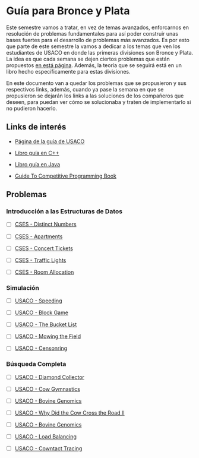 # Guía para Bronce y Plata

Este semestre vamos a tratar, en vez de temas avanzados, enforcarnos en resolución de problemas fundamentales para así poder construir unas bases fuertes para el desarrollo de problemas más avanzados. Es por esto que parte de este semestre la vamos a dedicar a los temas que ven los estudiantes de USACO en donde las primeras divisiones son Bronce y Plata. La idea es que cada semana se dejen ciertos problemas que están propuestos [en está página](https://usaco.guide/). Además, la teoría que se seguirá está en un libro hecho específicamente para estas divisiones. 

En este documento van a quedar los problemas que se propusieron y sus respectivos links, además, cuando ya pase la semana en que se propusieron se dejarán los links a las soluciones de los compañeros que deseen, para puedan ver cómo se solucionaba y traten de implementarlo si no pudieron hacerlo.

## Links de interés

* [Página de la guía de USACO](https://usaco.guide)

* [Libro guía en C++](https://darrenyao.com/usacobook/cpp.pdf)

* [Libro guía en Java](https://darrenyao.com/usacobook/java.pdf)

* [Guide To Competitive Programming Book ](https://drive.google.com/file/d/1K9BQYlaN5uW-swVjMqT708DlddvQAp9p/view?usp=sharing)

## Problemas

### Introducción a las Estructuras de Datos

- [ ] [CSES - Distinct Numbers](https://cses.fi/problemset/task/1621)

- [ ] [CSES - Apartments](https://cses.fi/problemset/task/1084)

- [ ] [CSES - Concert Tickets](https://cses.fi/problemset/task/1091)

- [ ] [CSES - Traffic Lights](https://cses.fi/problemset/task/1163)

- [ ] [CSES - Room Allocation](https://cses.fi/problemset/task/1164)

### Simulación

- [ ] [USACO - Speeding](http://www.usaco.org/index.php?page=viewproblem2&cpid=568)

- [ ] [USACO - Block Game](http://www.usaco.org/index.php?page=viewproblem2&cpid=664)

- [ ] [USACO - The Bucket List](http://www.usaco.org/index.php?page=viewproblem2&cpid=856)

- [ ] [USACO - Mowing the Field](http://www.usaco.org/index.php?page=viewproblem2&cpid=593)

- [ ] [USACO - Censonring](http://www.usaco.org/index.php?page=viewproblem2&cpid=526)

### Búsqueda Completa

- [ ] [USACO - Diamond Collector](http://www.usaco.org/index.php?page=viewproblem2&cpid=639)

- [ ] [USACO - Cow Gymnastics](http://www.usaco.org/index.php?page=viewproblem2&cpid=963)

- [ ] [USACO - Bovine Genomics](http://www.usaco.org/index.php?page=viewproblem2&cpid=736)

- [ ] [USACO - Why Did the Cow Cross the Road II](http://www.usaco.org/index.php?page=viewproblem2&cpid=712)

- [ ] [USACO - Bovine Genomics](http://www.usaco.org/index.php?page=viewproblem2&cpid=739)

- [ ] [USACO - Load Balancing](http://www.usaco.org/index.php?page=viewproblem2&cpid=617)

- [ ] [USACO - Cowntact Tracing](http://www.usaco.org/index.php?page=viewproblem2&cpid=1037)
